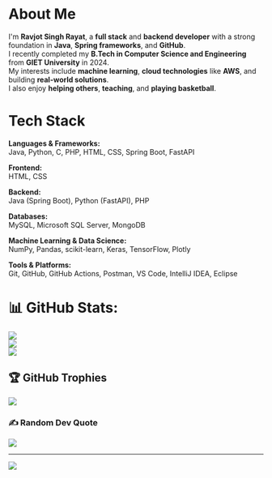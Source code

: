 # About Me
I'm **Ravjot Singh Rayat**, a **full stack** and **backend developer** with a strong foundation in **Java**, **Spring frameworks**, and **GitHub**.  
I recently completed my **B.Tech in Computer Science and Engineering** from **GIET University** in 2024.  
My interests include **machine learning**, **cloud technologies** like **AWS**, and building **real-world solutions**.  
I also enjoy **helping others**, **teaching**, and **playing basketball**.

 # Tech Stack

**Languages & Frameworks:**  
Java, Python, C, PHP, HTML, CSS, Spring Boot, FastAPI  

**Frontend:**  
HTML, CSS  

**Backend:**  
Java (Spring Boot), Python (FastAPI), PHP  

**Databases:**  
MySQL, Microsoft SQL Server, MongoDB  

**Machine Learning & Data Science:**  
NumPy, Pandas, scikit-learn, Keras, TensorFlow, Plotly  

**Tools & Platforms:**  
Git, GitHub, GitHub Actions, Postman, VS Code, IntelliJ IDEA, Eclipse


# 📊 GitHub Stats:
![](https://github-readme-stats.vercel.app/api?username=Ravjotrayat&theme=dark&hide_border=false&include_all_commits=false&count_private=false)<br/>
![](https://github-readme-streak-stats.herokuapp.com/?user=Ravjotrayat&theme=dark&hide_border=false)<br/>
![](https://github-readme-stats.vercel.app/api/top-langs/?username=Ravjotrayat&theme=dark&hide_border=false&include_all_commits=false&count_private=false&layout=compact)

## 🏆 GitHub Trophies
![](https://github-profile-trophy.vercel.app/?username=Ravjotrayat&theme=radical&no-frame=false&no-bg=true&margin-w=4)

### ✍️ Random Dev Quote
![](https://quotes-github-readme.vercel.app/api?type=horizontal&theme=radical)

---
[![](https://visitcount.itsvg.in/api?id=Ravjotrayat&label=Profile%20Views%20&color=0&icon=0&pretty=false)](https://visitcount.itsvg.in)

<!-- Proudly created with GPRM ( https://gprm.itsvg.in ) -->
